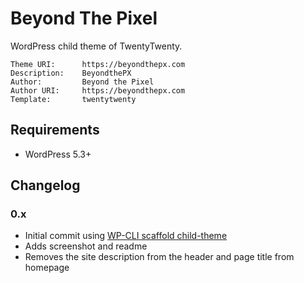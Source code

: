 Beyond The Pixel
============================

WordPress child theme of TwentyTwenty.

```
Theme URI:      https://beyondthepx.com
Description:    BeyondthePX
Author:         Beyond the Pixel
Author URI:     https://beyondthepx.com
Template:       twentytwenty
```

Requirements
------------
- WordPress 5.3+

Changelog
---------

### 0.x
- Initial commit using [WP-CLI scaffold child-theme](https://developer.wordpress.org/cli/commands/scaffold/child-theme/)
- Adds screenshot and readme
- Removes the site description from the header and page title from homepage

